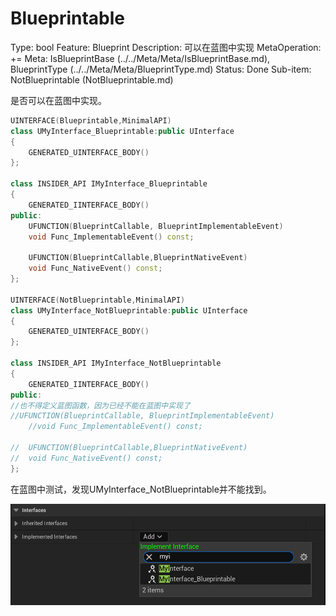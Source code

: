 # Blueprintable

Type: bool
Feature: Blueprint
Description: 可以在蓝图中实现
MetaOperation: +=
Meta: IsBlueprintBase (../../Meta/Meta/IsBlueprintBase.md), BlueprintType (../../Meta/Meta/BlueprintType.md)
Status: Done
Sub-item: NotBlueprintable (NotBlueprintable.md)

是否可以在蓝图中实现。

```cpp
UINTERFACE(Blueprintable,MinimalAPI)
class UMyInterface_Blueprintable:public UInterface
{
	GENERATED_UINTERFACE_BODY()
};

class INSIDER_API IMyInterface_Blueprintable
{
	GENERATED_IINTERFACE_BODY()
public:
	UFUNCTION(BlueprintCallable, BlueprintImplementableEvent)
	void Func_ImplementableEvent() const;

	UFUNCTION(BlueprintCallable,BlueprintNativeEvent)
	void Func_NativeEvent() const;
};

UINTERFACE(NotBlueprintable,MinimalAPI)
class UMyInterface_NotBlueprintable:public UInterface
{
	GENERATED_UINTERFACE_BODY()
};

class INSIDER_API IMyInterface_NotBlueprintable
{
	GENERATED_IINTERFACE_BODY()
public:
//也不得定义蓝图函数，因为已经不能在蓝图中实现了
//UFUNCTION(BlueprintCallable, BlueprintImplementableEvent)
	//void Func_ImplementableEvent() const;

//	UFUNCTION(BlueprintCallable,BlueprintNativeEvent)
//	void Func_NativeEvent() const;
};
```

在蓝图中测试，发现UMyInterface_NotBlueprintable并不能找到。

![Untitled](Blueprintable/Untitled.png)